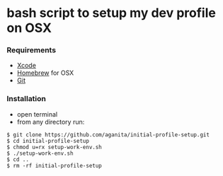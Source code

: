 # bash script to setup my dev profile on OSX
### Requirements
- [Xcode](https://developer.apple.com/xcode/)
- [Homebrew](https://brew.sh/) for OSX
- [Git](https://git-scm.com/book/en/v1/Getting-Started-Installing-Git)

### Installation
- open terminal
- from any directory run: 
```shell
$ git clone https://github.com/aganita/initial-profile-setup.git 
$ cd initial-profile-setup
$ chmod u=rx setup-work-env.sh
$ ./setup-work-env.sh
$ cd ..
$ rm -rf initial-profile-setup
```
